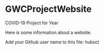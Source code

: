 # GWCProjectWebsite
COVID-19 Project for Year

Here is some information about a website.

Add your Github user name to this file:
hubsct
